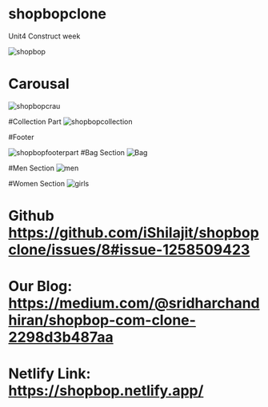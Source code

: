 # shopbopclone
Unit4 Construct week

![shopbop](https://user-images.githubusercontent.com/99752799/171696886-15f2d878-941f-45df-b287-3878595bec76.png)

# Carousal
![shopbopcrau](https://user-images.githubusercontent.com/99752799/171994110-d0d0e479-3f60-44ed-a15e-c8ea88bcacda.png)

#Collection Part
![shopbopcollection](https://user-images.githubusercontent.com/99752799/171994163-9b92920b-eb0c-4a4d-ae77-c06552a023fe.png)

#Footer

![shopbopfooterpart](https://user-images.githubusercontent.com/99752799/171994242-eba7bfc5-b37d-48d8-b11a-4f4a669e348d.png)
#Bag Section
![Bag](https://user-images.githubusercontent.com/99752799/171994296-6cd1893e-0f24-45a2-900c-1b7a79ecbd13.png)

#Men Section
![men](https://user-images.githubusercontent.com/99752799/171994368-f9215adb-cbbc-4a58-bf31-a3a0d0531011.png)

#Women Section 
![girls](https://user-images.githubusercontent.com/99752799/171994452-2ccd67fc-73a3-47fb-8dc6-eac960f58304.png)

# Github https://github.com/iShilajit/shopbopclone/issues/8#issue-1258509423
# Our Blog: https://medium.com/@sridharchandhiran/shopbop-com-clone-2298d3b487aa
# Netlify Link: https://shopbop.netlify.app/


